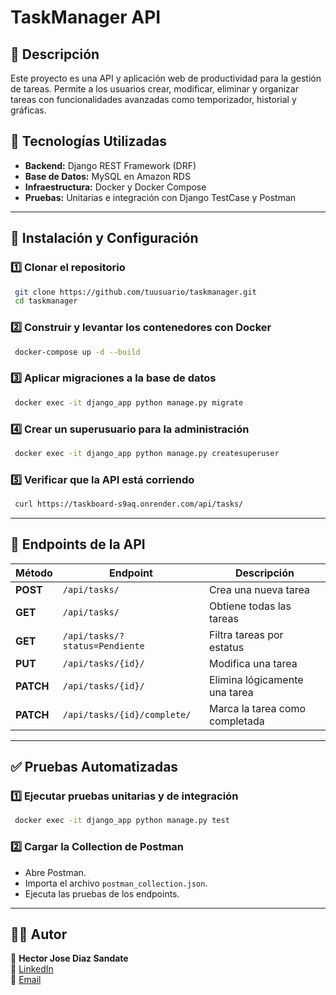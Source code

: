 # TaskManager API

## 📌 Descripción

Este proyecto es una API y aplicación web de productividad para la gestión de tareas. Permite a los usuarios crear, modificar, eliminar y organizar tareas con funcionalidades avanzadas como temporizador, historial y gráficas.

## 🚀 Tecnologías Utilizadas

- **Backend:** Django REST Framework (DRF)
- **Base de Datos:** MySQL en Amazon RDS
- **Infraestructura:** Docker y Docker Compose
- **Pruebas:** Unitarias e integración con Django TestCase y Postman

---

## 📂 Instalación y Configuración

### 1️⃣ **Clonar el repositorio**

```bash
 git clone https://github.com/tuusuario/taskmanager.git
 cd taskmanager
```

### 2️⃣ **Construir y levantar los contenedores con Docker**

```bash
 docker-compose up -d --build
```

### 3️⃣ **Aplicar migraciones a la base de datos**

```bash
 docker exec -it django_app python manage.py migrate
```

### 4️⃣ **Crear un superusuario para la administración**

```bash
 docker exec -it django_app python manage.py createsuperuser
```

### 5️⃣ **Verificar que la API está corriendo**

```bash
 curl https://taskboard-s9aq.onrender.com/api/tasks/
```

---

## 📌 Endpoints de la API

| Método    | Endpoint                       | Descripción                        |
| --------- | ------------------------------ | ---------------------------------- |
| **POST**  | `/api/tasks/`                  | Crea una nueva tarea               |
| **GET**   | `/api/tasks/`                  | Obtiene todas las tareas           |
| **GET**   | `/api/tasks/?status=Pendiente` | Filtra tareas por estatus          |
| **PUT**   | `/api/tasks/{id}/`             | Modifica una tarea                 |
| **PATCH** | `/api/tasks/{id}/`             | Elimina lógicamente una tarea      |
| **PATCH** | `/api/tasks/{id}/complete/`    | Marca la tarea como completada     |

---

## ✅ Pruebas Automatizadas

### 1️⃣ **Ejecutar pruebas unitarias y de integración**

```bash
 docker exec -it django_app python manage.py test
```

### 2️⃣ **Cargar la Collection de Postman**

- Abre Postman.
- Importa el archivo `postman_collection.json`.
- Ejecuta las pruebas de los endpoints.


---

## 🧑‍💻 Autor

📌 **Hector Jose Diaz Sandate**  
🔗 [LinkedIn](www.linkedin.com/in/héctor-josé-díaz-sandate-5a51b5278)  
📧 [Email](hectorjosediazsandate@gmail.com)  


